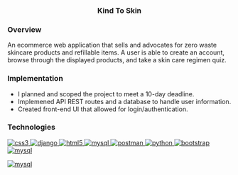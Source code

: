 <h3 align="center"> Kind To Skin </h3> 

### Overview

An ecommerce web application that sells and advocates for zero waste skincare products and refillable items. A user is able to create an account, browse through the displayed products, and take a skin care regimen quiz. 
  
### Implementation
* I planned and scoped the project to meet a 10-day deadline.
* Implemened API REST routes and a database to handle user information.
* Created front-end UI that allowed for login/authentication.

### Technologies

<p align="left"> <a href="https://www.w3schools.com/css/" target="_blank" rel="noreferrer"> <img src="https://img.shields.io/badge/HTML-239120?style=for-the-badge&logo=html5&logoColor=white" alt="css3"/> </a> 
<a href="https://www.djangoproject.com/" target="_blank" rel="noreferrer"> <img src="https://img.shields.io/badge/CSS-239120?&style=for-the-badge&logo=css3&logoColor=white" alt="django"/> </a> 
<a href="https://www.w3.org/html/" target="_blank" rel="noreferrer"> <img src="https://img.shields.io/badge/React-20232A?style=for-the-badge&logo=react&logoColor=61DAFB" alt="html5"</a> 
<a href="https://www.mysql.com/" target="_blank" rel="noreferrer"> <img src="https://img.shields.io/badge/JavaScript-F7DF1E?style=for-the-badge&logo=javascript&logoColor=black" alt="mysql" </a> 
<a href="https://postman.com" target="_blank" rel="noreferrer"> <img src="https://img.shields.io/badge/Django-092E20?style=for-the-badge&logo=django&logoColor=white" alt="postman"</a> 
<a href="https://www.python.org" target="_blank" rel="noreferrer"> <img src="https://img.shields.io/badge/Python-3776AB?style=for-the-badge&logo=python&logoColor=white" alt="python"</a> 
<a href="https://reactjs.org/" target="_blank" rel="noreferrer"> <img src="https://img.shields.io/badge/Bootstrap-563D7C?style=for-the-badge&logo=bootstrap&logoColor=white" alt="bootstrap" </a> 
<a href="https://www.djangoproject.com/" target="_blank" rel="noreferrer"> <img src="https://img.shields.io/badge/MySQL-00000F?style=for-the-badge&logo=mysql&logoColor=white" alt="mysql" </a></p>
<a href="https://www.djangoproject.com/" target="_blank" rel="noreferrer"> <img src="https://img.shields.io/badge/Stripe-626CD9?style=for-the-badge&logo=Stripe&logoColor=white" alt="mysql" </a></p>


